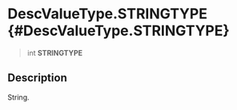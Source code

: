 DescValueType.STRINGTYPE {#DescValueType.STRINGTYPE}
========================

> int **STRINGTYPE**

Description
-----------

String.
